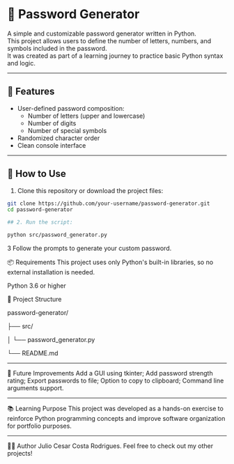 # 🔐 Password Generator

A simple and customizable password generator written in Python.  
This project allows users to define the number of letters, numbers, and symbols included in the password.  
It was created as part of a learning journey to practice basic Python syntax and logic.

---

## 🚀 Features

- User-defined password composition:
  - Number of letters (upper and lowercase)
  - Number of digits
  - Number of special symbols
- Randomized character order
- Clean console interface

---

## 🧪 How to Use

1. Clone this repository or download the project files:

```bash
git clone https://github.com/your-username/password-generator.git
cd password-generator

## 2. Run the script:

python src/password_generator.py
```

3 Follow the prompts to generate your custom password.

📦 Requirements
This project uses only Python's built-in libraries, so no external installation is needed.

Python 3.6 or higher

📁 Project Structure

password-generator/

├── src/

│   └── password_generator.py

└── README.md

---

🎯 Future Improvements
Add a GUI using tkinter; 
Add password strength rating; 
Export passwords to file; 
Option to copy to clipboard; 
Command line arguments support.

---

📚 Learning Purpose
This project was developed as a hands-on exercise to reinforce Python programming concepts and improve software organization for portfolio purposes.

---

🧑‍💻 Author
Julio Cesar Costa Rodrigues. 
Feel free to check out my other projects!
